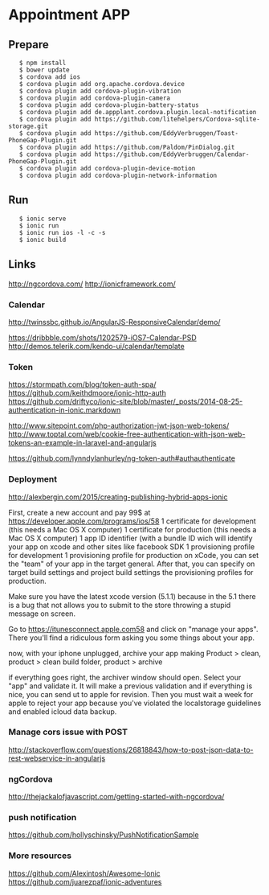 # Appointment APP

## Prepare
```
   $ npm install
   $ bower update
   $ cordova add ios
   $ cordova plugin add org.apache.cordova.device
   $ cordova plugin add cordova-plugin-vibration
   $ cordova plugin add cordova-plugin-camera
   $ cordova plugin add cordova-plugin-battery-status
   $ cordova plugin add de.appplant.cordova.plugin.local-notification
   $ cordova plugin add https://github.com/litehelpers/Cordova-sqlite-storage.git
   $ cordova plugin add https://github.com/EddyVerbruggen/Toast-PhoneGap-Plugin.git
   $ cordova plugin add https://github.com/Paldom/PinDialog.git
   $ cordova plugin add https://github.com/EddyVerbruggen/Calendar-PhoneGap-Plugin.git
   $ cordova plugin add cordova-plugin-device-motion
   $ cordova plugin add cordova-plugin-network-information
```

## Run
```
   $ ionic serve
   $ ionic run
   $ ionic run ios -l -c -s
   $ ionic build
```

## Links
http://ngcordova.com/
http://ionicframework.com/

### Calendar
http://twinssbc.github.io/AngularJS-ResponsiveCalendar/demo/

https://dribbble.com/shots/1202579-iOS7-Calendar-PSD
http://demos.telerik.com/kendo-ui/calendar/template

### Token
https://stormpath.com/blog/token-auth-spa/
https://github.com/keithdmoore/ionic-http-auth
https://github.com/driftyco/ionic-site/blob/master/_posts/2014-08-25-authentication-in-ionic.markdown

http://www.sitepoint.com/php-authorization-jwt-json-web-tokens/
http://www.toptal.com/web/cookie-free-authentication-with-json-web-tokens-an-example-in-laravel-and-angularjs

https://github.com/lynndylanhurley/ng-token-auth#authauthenticate

### Deployment
http://alexbergin.com/2015/creating-publishing-hybrid-apps-ionic

First, create a new account and pay 99$ at https://developer.apple.com/programs/ios/58
1 certificate for development (this needs a Mac OS X computer)
1 certificate for production (this needs a Mac OS X computer)
1 app ID identifier (with a bundle ID wich will identify your app on xcode and other sites like facebook SDK
1 provisioning profile for development
1 provisioning profile for production
on xCode, you can set the "team" of your app in the target general. After that, you can specify on target build settings and project build settings the provisioning profiles for production.

Make sure you have the latest xcode version (5.1.1) because in the 5.1 there is a bug that not allows you to submit to the store throwing a stupid message on screen.

Go to https://itunesconnect.apple.com58 and click on "manage your apps". There you'll find a ridiculous form asking you some things about your app.

now, with your iphone unplugged, archive your app making Product > clean, product > clean build folder, product > archive

if everything goes right, the archiver window should open. Select your "app" and validate it.
It will make a previous validation and if everything is nice, you can send ut to apple for revision. Then you must wait a week for apple to reject your app because you've violated the localstorage guidelines and enabled icloud data backup.


### Manage cors issue with POST
http://stackoverflow.com/questions/26818843/how-to-post-json-data-to-rest-webservice-in-angularjs

### ngCordova
http://thejackalofjavascript.com/getting-started-with-ngcordova/


### push notification
https://github.com/hollyschinsky/PushNotificationSample


### More resources
https://github.com/Alexintosh/Awesome-Ionic
https://github.com/juarezpaf/ionic-adventures